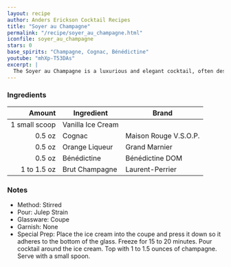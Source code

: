 ```yaml
---
layout: recipe
author: Anders Erickson Cocktail Recipes
title: "Soyer au Champagne"
permalink: "/recipe/soyer_au_champagne.html"
iconfile: soyer_au_champagne
stars: 0
base_spirits: "Champagne, Cognac, Bénédictine"
youtube: "mhXp-T53DAs"
excerpt: |
  The Soyer au Champagne is a luxurious and elegant cocktail, often described as an adult version of an ice cream float. It's a delightful blend of cognac, orange curaçao, maraschino liqueur, Champagne, and vanilla ice cream.
---
```


### Ingredients

|        Amount | Ingredient        | Brand                 |
| ------------: | ----------------- | --------------------- |
| 1 small scoop | Vanilla Ice Cream |
|        0.5 oz | Cognac            | Maison Rouge V.S.O.P. |
|        0.5 oz | Orange Liqueur    | Grand Marnier         |
|        0.5 oz | Bénédictine       | Bénédictine DOM       |
|   1 to 1.5 oz | Brut Champagne    | Laurent-Perrier       |

### Notes

- Method: Stirred
- Pour: Julep Strain
- Glassware: Coupe
- Garnish: None
- Special Prep: Place the ice cream into the coupe and press it down so it adheres to the bottom of the glass. Freeze for 15 to 20 minutes. Pour cocktail around the ice cream. Top with 1 to 1.5 ounces of champagne. Serve with a small spoon.
